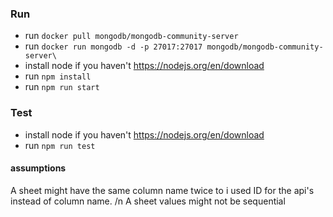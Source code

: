 ### Run
* run ```docker pull mongodb/mongodb-community-server```
* run ```docker run mongodb -d -p 27017:27017 mongodb/mongodb-community-server\```
* install node if you haven't https://nodejs.org/en/download
* run  ```npm install```
* run  ```npm run start```

### Test
* install node if you haven't https://nodejs.org/en/download
* run  ```npm run test```

#### assumptions
A sheet might have the same column name twice to i used ID for the api's instead of column name.
/n A sheet values might not be sequential
